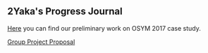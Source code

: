﻿## 2Yaka's Progress Journal

 [Here](caseStudy.html) you can find our preliminary work on OSYM 2017 case study.

[Group Project Proposal](Group_Project_-_2Yaka.html)
